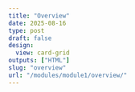 ```yaml
---
title: "Overview"
date: 2025-08-16
type: post
draft: false
design:
  view: card-grid
outputs: ["HTML"]
slug: "overview"
url: "/modules/module1/overview/"
---
```



